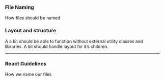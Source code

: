 ### File Naming

How files should be named


### Layout and structure
A a kit should be able to function without external utility classes and libraries. A kit should handle layout for it’s children.

---

### React Guidelines

How we name our files
